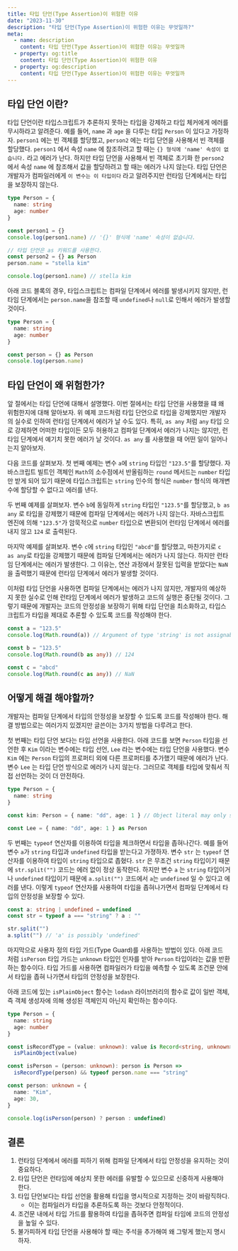 ```yaml
---
title: 타입 단언(Type Assertion)이 위험한 이유
date: "2023-11-30"
description: "타입 단언(Type Assertion)이 위험한 이유는 무엇일까?"
meta:
  - name: description
    content: 타입 단언(Type Assertion)이 위험한 이유는 무엇일까
  - property: og:title
    content: 타입 단언(Type Assertion)이 위험한 이유
  - property: og:description
    content: 타입 단언(Type Assertion)이 위험한 이유는 무엇일까
---
```


## 타입 단언 이란?

타입 단언이란 타입스크립트가 추론하지 못하는 타입을 강제하고 타입 체커에게 에러를 무시하라고 알려준다.
예를 들어, `name` 과 `age` 을 다루는 타입 `Person` 이 있다고 가정하자. `person1` 에는 빈 객체를 할당했고, `person2` 에는 타입 단언을 사용해서 빈 객체를 할당했다. `person1` 에서 속성 `name` 에 참조하려고 할 때는 `{} 형식에 'name' 속성이 없습니다.` 라고 에러가 난다. 하지만 타입 단언을 사용해서 빈 객체로 초기화 한 `person2` 에서 속성 `name` 에 참조해서 값을 할당하려고 할 때는 에러가 나지 않는다. 타입 단언은 개발자가 컴파일러에게 `이 변수는 이 타입이다` 라고 알려주지만 런타임 단계에서는 타입을 보장하지 않는다.

```typescript
type Person = {
  name: string
  age: number
}

const person1 = {}
console.log(person1.name) // '{}' 형식에 'name' 속성이 없습니다.

// 타입 단언은 as 키워드를 사용한다.
const person2 = {} as Person
person.name = "stella kim"

console.log(person1.name) // stella kim
```

아래 코드 블록의 경우, 타입스크립트는 컴파일 단계에서 에러를 발생시키지 않지만, 런타임 단계에서는 `person.name`을 참조할 때 `undefined`나 `null`로 인해서 에러가 발생할 것이다.

```typescript
type Person = {
  name: string
  age: number
}

const person = {} as Person
console.log(person.name)
```

## 타입 단언이 왜 위험한가?

앞 절에서는 타입 단언에 대해서 설명했다. 이번 절에서는 타입 단언을 사용했을 떄 왜 위험한지에 대해 알아보자. 위 예제 코드처럼 타입 단언으로 타입을 강제했지만 개발자의 실수로 인하여 런타임 단계에서 에러가 날 수도 있다. 특히, `as any` 처럼 `any` 타입 으로 강제하면 어떠한 타입이든 모두 허용하고 컴파일 단계에서 에러가 나지는 않지만, 런타임 단계에서 예기치 못한 에러가 날 것이다. `as any` 를 사용했을 때 어떤 일이 일어나는지 알아보자.

다음 코드를 살펴보자. 첫 번째 예제는 변수 `a`에 `string` 타입인 `"123.5"`를 할당했다. 자바스크립트 빌트인 객체인 `Math`의 소수점에서 반올림하는 `round` 메서드는 `number` 타입만 받게 되어 있기 때문에 타입스크립트는 `string` 인수의 형식은 `number` 형식의 매개변수에 할당할 수 없다고 에러를 낸다.

두 번째 예제를 살펴보자. 변수 `b`에 동일하게 `string` 타입인 `"123.5"`를 할당했고, `b as any` 로 타입을 강제했기 때문에 컴파일 단계에서는 에러가 나지 않는다. 자바스크립트 엔진에 의해 `"123.5"`가 암묵적으로 `number` 타입으로 변환되어 런타임 단계에서 에러를 내지 않고 `124` 로 출력된다.

마지막 예제를 살펴보자. 변수 `c`에 `string` 타입인 `"abcd"`를 할당했고, 마찬가지로 `c as any`로 타입을 강제했기 때문에 컴파일 단계에서는 에러가 나지 않는다. 하지만 런타임 단계에서는 에러가 발생한다. 그 이유는, 연산 과정에서 잘못된 입력을 받았다는 `NaN` 을 출력했기 때문에 런타임 단계에서 에러가 발생할 것이다.

이처럼 타입 단언을 사용하면 컴파일 단계에서는 에러가 나지 않지만, 개발자의 예상하지 못한 실수로 인해 런타임 단계에서 에러가 발생하고 코드의 실행은 중단될 것이다. 그렇기 때문에 개발자는 코드의 안정성을 보장하기 위해 타입 단언을 최소화하고, 타입스크립트가 타입을 제대로 추론할 수 있도록 코드를 작성해야 한다.

```typescript
const a = "123.5"
console.log(Math.round(a)) // Argument of type 'string' is not assignable to parameter of type 'number'

const b = "123.5"
console.log(Math.round(b as any)) // 124

const c = "abcd"
console.log(Math.round(c as any)) // NaN
```

## 어떻게 해결 해야할까?

개발자는 컴파일 단계에서 타입의 안정성을 보장할 수 있도록 코드를 작성해야 한다. 해결 방법으로는 여러가지 있겠지만 글쓴이는 3가지 방법을 다루려고 한다.

첫 번째는 타입 단언 보다는 타입 선언을 사용한다. 아래 코드를 보면 `Person` 타입을 선언한 후 `Kim` 이라는 변수에는 타입 선언, `Lee` 라는 변수에는 타입 단언을 사용했다. 변수 `Kim` 에는 `Person` 타입의 프로퍼티 외에 다른 프로퍼티를 추가했기 때문에 에러가 난다. 변수 `Lee` 는 타입 단언 방식으로 에러가 나지 않는다. 그러므로 객체를 타입에 맞춰서 직접 선언하는 것이 더 안전하다.

```typescript
type Person = {
  name: string
}

const kim: Person = { name: "dd", age: 1 } // Object literal may only specify known properties, and 'age' does not exist in type 'Person'.

const Lee = { name: "dd", age: 1 } as Person
```

두 번째는 `typeof` 연산자를 이용하여 타입을 체크하면서 타입을 좁혀나간다. 예를 들어 변수 `a`가 `string` 타입과 `undefined` 타입을 받는다고 가졍하자. 변수 `str` 는 `typeof` 연산자를 이용하여 타입이 `string` 타입으로 좁혔다. `str` 은 무조건 `string` 타입이기 때문에 `str.split("")` 코드는 에러 없이 정상 동작한다. 하지만 변수 `a` 는 `string` 타입이거나 `undefined` 타입이기 때문에 `a.split("")` 코드에서 `a`는 `undefined` 일 수 있다고 에러를 낸다.
이렇게 `typeof` 연산자를 사용하여 타입을 좁혀나가면서 컴파일 단계에서 타입의 안정성을 보장할 수 있다.

```typescript
const a: string | undefined = undefined
const str = typeof a === "string" ? a : ""

str.split("")
a.split("") // 'a' is possibly 'undefined'
```

마지막으로 사용자 정의 타입 가드(Type Guard)를 사용하는 방법이 있다. 아래 코드 처럼 `isPerson` 타입 가드는 `unknown` 타입인 인자를 받아 `Person` 타입이라는 값을 반환하는 함수이다. 타입 가드를 사용하면 컴파일러가 타입을 예측할 수 있도록 조건문 안에서 타입을 좁혀 나가면서 타입의 안정성을 보장한다.

아래 코드에 있는 `isPlainObject` 함수는 `lodash` 라이브러리의 함수로 값이 일반 객체, 즉 객체 생성자에 의해 생성된 객체인지 아닌지 확인하는 함수이다.

```typescript
type Person = {
  name: string
  age: number
}

const isRecordType = (value: unknown): value is Record<string, unknown> =>
  isPlainObject(value)

const isPerson = (person: unknown): person is Person =>
  isRecordType(person) && typeof person.name === "string"

const person: unknown = {
  name: "Kim",
  age: 30,
}

console.log(isPerson(person) ? person : undefined)
```

## 결론

1. 런타임 단계에서 에러를 피하기 위해 컴파일 단계에서 타입 안정성을 유지하는 것이 중요하다.
2. 타입 단언은 런타임에 예상치 못한 에러를 유발할 수 있으므로 신중하게 사용해야 한다.
3. 타입 단언보다는 타입 선언을 활용해 타입을 명시적으로 지정하는 것이 바람직하다.
   - 이는 컴파일러가 타입을 추론하도록 하는 것보다 안정적이다.
4. 조건문 내에서 타입 가드를 활용하여 타입을 좁혀주면 컴파일 타임에 코드의 안정성을 높일 수 있다.
5. 불가피하게 타입 단언을 사용해야 할 때는 주석을 추가해여 왜 그렇게 했는지 명시하자.
